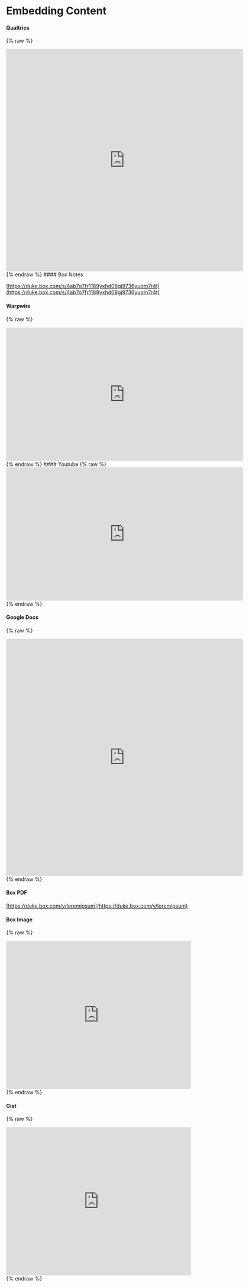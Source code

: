 # Embedding Content

#### Qualtrics
{% raw %}
<iframe frameborder="no" border="0" marginwidth="0" marginheight="0" width="640" height="600" src="https://duke.qualtrics.com/jfe/form/SV\_9zd8c4V0ZN2dP8x"></iframe>
{% endraw %}
####  Box Notes

[https://duke.box.com/s/4ab7o7fr1189yxhd08gj9736yuom7r4t](https://duke.box.com/s/4ab7o7fr1189yxhd08gj9736yuom7r4t)


#### Warpwire
{% raw %}
<iframe height="360" width="640" src="https://warpwire.duke.edu/w/txoCAA/" frameborder="0" scrolling="0" allowfullscreen></iframe>
{% endraw %}
#### Youtube
{% raw %}
<iframe height="360" width="640" src="https://www.youtube.com/watch?v=oW6PfbZhvQI\" frameborder="0" scrolling="0" allowfullscreen></iframe>
{% endraw %}


#### Google Docs
{% raw %}
<iframe height="640" width="640" src="https://docs.google.com/document/d/1CjNYdkCSDraLk-zzTfWnFTUFkCDAEJ2PQaJrgDCu00U/edit?usp=sharing\" frameborder="0" scrolling="0" allowfullscreen></iframe>
{% endraw %}


#### Box PDF

[https://duke.box.com/v/loremipsum](https://duke.box.com/v/loremipsum)

#### Box Image
{% raw %}
<iframe src="https://duke.app.box.com/embed/s/nix5c6ofj62zek671o8g09d5zr0nopc7" width="500" height="400" frameborder="0" allowfullscreen webkitallowfullscreen msallowfullscreen></iframe> 
{% endraw %}

#### Gist
{% raw %}
  <iframe src="https://gist.github.com/vinkrish/33b162bbef2220b3e746f4a2c2c65e4b\" width="500" height="400" frameborder="0" allowfullscreen webkitallowfullscreen msallowfullscreen></iframe> 
{% endraw %}


